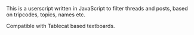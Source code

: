 This is a userscript written in JavaScript to filter threads and posts, based on tripcodes, topics, names etc. 

Compatible with Tablecat based textboards. 
